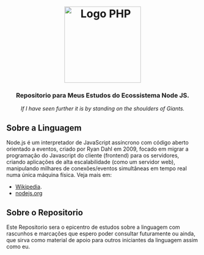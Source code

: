<h1 align="center">
<img src="php.png" alt="Logo PHP" width="200px" />
</h1>

<h3 align="center">
    Repositorio para Meus Estudos do Ecossistema Node JS.
</h3>

<p align="center"><i>If I have seen further it is by standing on the shoulders of Giants.</i></p>

## Sobre a Linguagem
Node.js é um interpretador de JavaScript assíncrono com código aberto orientado a eventos, criado por Ryan Dahl em 2009, focado em migrar a programação do Javascript do cliente (frontend) para os servidores, criando aplicações de alta escalabilidade (como um servidor web), manipulando milhares de conexões/eventos simultâneas em tempo real numa única máquina física.
Veja mais em:
 * [Wikipedia](https://pt.wikipedia.org/wiki/Node.js).
 * [nodejs.org](https://nodejs.org/en/)

## Sobre o Repositorio
Este Repositorio sera o epicentro de estudos sobre a linguagem com rascunhos e marcações que espero poder consultar futuramente ou ainda, que sirva como material de apoio para outros iniciantes da linguagem assim como eu.